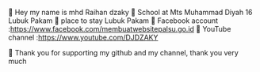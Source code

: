 🙏 Hey my name is mhd Raihan dzaky
🙏 School at Mts Muhammad Diyah 16 Lubuk Pakam
🙏 place to stay Lubuk Pakam
🙏 Facebook account :https://www.facebook.com/membuatwebsitepalsu.go.id
🙏 YouTube channel :https://www.youtube.com/DJDZAKY


🙏 Thank you for supporting my github and my channel, thank you very much
